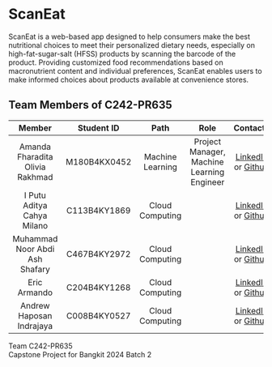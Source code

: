 # ScanEat  

ScanEat is a web-based app designed to help consumers make the best nutritional choices to meet their personalized dietary needs, especially on high-fat-sugar-salt (HFSS) products by scanning the barcode of the product. Providing customized food recommendations based on macronutrient content and individual preferences, ScanEat enables users to make informed choices about products available at convenience stores. 

## Team Members of C242-PR635

|            Member           | Student ID |        Path        |                    Role                    |                                                       Contacts                                                      |
| :------------------------------: | :--------: | :----------------: | :----------------------------------------: | :-----------------------------------------------------------------------------------------------------------------: |
| Amanda Fharadita Olivia Rakhmad| M180B4KX0452  |  Machine Learning  | Project Manager, Machine Learning Engineer |[LinkedIn](https://www.linkedin.com/in/amandarakhmad/) or [Github](https://github.com/amandarakhmad) |
| I Putu Aditya Cahya Milano | C113B4KY1869  |  Cloud Computing  |  |[LinkedIn](https://www.linkedin.com/in/) or [Github](https://github.com/) |
| Muhammad Noor Abdi Ash Shafary | C467B4KY2972 |  Cloud Computing  |  |[LinkedIn](https://www.linkedin.com/in/) or [Github](https://github.com/) |
|  Eric Armando | C204B4KY1268  |  Cloud Computing  |  |[LinkedIn](https://www.linkedin.com/in/) or [Github](https://github.com/) |
| Andrew Haposan Indrajaya | C008B4KY0527  |  Cloud Computing  |  |[LinkedIn](https://www.linkedin.com/in/) or [Github](https://github.com/) |




<p align="left" > Team C242-PR635 <br> Capstone Project for Bangkit 2024 Batch 2 </p>
